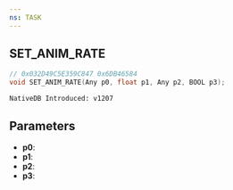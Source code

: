 ```yaml
---
ns: TASK
---
```

## SET_ANIM_RATE

```c
// 0x032D49C5E359C847 0x6DB46584
void SET_ANIM_RATE(Any p0, float p1, Any p2, BOOL p3);
```

```
NativeDB Introduced: v1207
```

## Parameters
* **p0**:
* **p1**:
* **p2**:
* **p3**:
